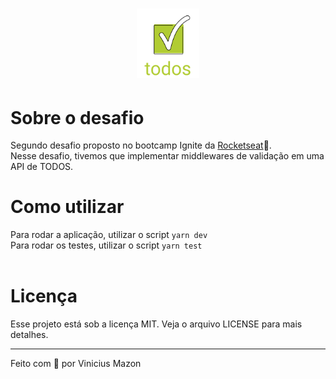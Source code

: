 <h1 align="center">
  <img alt="move it logo" title="MoveIt" src="documentation\readme\logo.png" width="20%">
</h1>

# Sobre o desafio
Segundo desafio proposto no bootcamp Ignite da [Rocketseat](https://github.com/rocketseat-education)💜.
<br />
Nesse desafio, tivemos que implementar middlewares de validação em uma API de TODOS.
<br />
# Como utilizar
Para rodar a aplicação, utilizar o script ``yarn dev``
<br />
Para rodar os testes, utilizar o script ``yarn test``
<br />
<br />
# Licença
Esse projeto está sob a licença MIT. Veja o arquivo LICENSE para mais detalhes.

---
Feito com 🖤 por Vinicius Mazon
